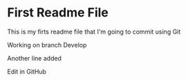 # First Readme File

This is my firts readme file that I'm going to commit using Git

Working on branch Develop

Another line added

Edit in GitHub
